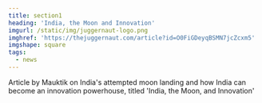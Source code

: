 ```yaml
---
title: section1
heading: 'India, the Moon and Innovation'
imgurl: /static/img/juggernaut-logo.png
imghref: 'https://thejuggernaut.com/article?id=O0FiGDeyqBSMN7jcZcxm5'
imgshape: square
tags:
  - news
---
```

Article by Mauktik on India's attempted moon landing and how India can become an innovation powerhouse, titled 'India, the Moon, and Innovation'
